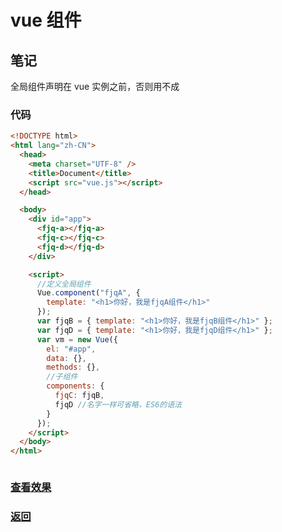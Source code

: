 # vue 组件

## 笔记

全局组件声明在 vue 实例之前，否则用不成

### 代码

```html
<!DOCTYPE html>
<html lang="zh-CN">
  <head>
    <meta charset="UTF-8" />
    <title>Document</title>
    <script src="vue.js"></script>
  </head>

  <body>
    <div id="app">
      <fjq-a></fjq-a>
      <fjq-c></fjq-c>
      <fjq-d></fjq-d>
    </div>

    <script>
      //定义全局组件
      Vue.component("fjqA", {
        template: "<h1>你好，我是fjqA组件</h1>"
      });
      var fjqB = { template: "<h1>你好，我是fjqB组件</h1>" };
      var fjqD = { template: "<h1>你好，我是fjqD组件</h1>" };
      var vm = new Vue({
        el: "#app",
        data: {},
        methods: {},
        //子组件
        components: {
          fjqC: fjqB,
          fjqD //名字一样可省略，ES6的语法
        }
      });
    </script>
  </body>
</html>
```

```js
```

### [查看效果](36.html "内容展示")

### [返回](../index.html)
